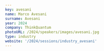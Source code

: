 ```yaml
---
key: avesani
name: Marco Avesani
surname: Avesani
year: 2024
company: ThinkQuantum
photoURL: /2024/speakers/images/avesani.jpg
type: industry
website: '/2024/sessions/industry_avesani'
---
```

